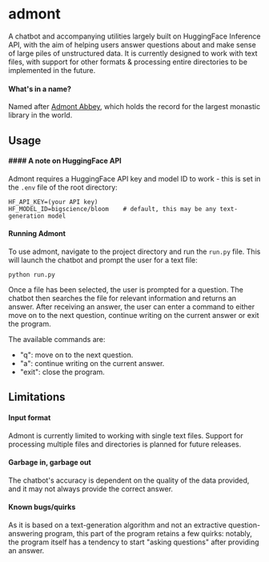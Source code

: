# admont

A chatbot and accompanying utilities largely built on HuggingFace Inference API, with the aim of helping users answer questions about and make sense of large piles of unstructured data. It is currently designed to work with text files, with support for other formats & processing entire directories to be implemented in the future.

#### What's in a name?

Named after [Admont Abbey](https://en.wikipedia.org/wiki/Admont_Abbey), which holds the record for the largest monastic library in the world.

## Usage

#### #### A note on HuggingFace API

Admont requires a HuggingFace API key and model ID to work - this is set in the `.env` file of the root directory:

```
HF_API_KEY=(your API key)
HF_MODEL_ID=bigscience/bloom	# default, this may be any text-generation model
```

#### Running Admont

To use admont, navigate to the project directory and run the `run.py` file. This will launch the chatbot and prompt the user for a text file:

`python run.py`

Once a file has been selected, the user is prompted for a question. The chatbot then searches the file for relevant information and returns an answer. After receiving an answer, the user can enter a command to either move on to the next question, continue writing on the current answer or exit the program.

The available commands are:

- "q": move on to the next question.
- "a": continue writing on the current answer.
- "exit": close the program.

## Limitations

#### Input format

Admont is currently limited to working with single text files. Support for processing multiple files and directories is planned for future releases.

#### Garbage in, garbage out

The chatbot's accuracy is dependent on the quality of the data provided, and it may not always provide the correct answer.

#### Known bugs/quirks

As it is based on a text-generation algorithm and not an extractive question-answering program, this part of the program retains a few quirks: notably, the program itself has a tendency to start "asking questions" after providing an answer.
